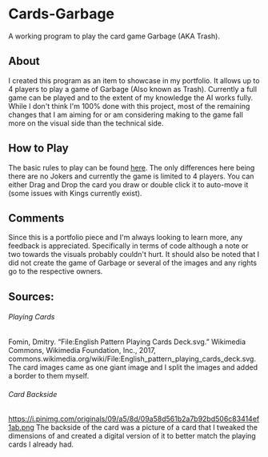 # Cards-Garbage
A working program to play the card game Garbage (AKA Trash).

## About
I created this program as an item to showcase in my portfolio. It allows up to 4 players to play a game of Garbage (Also known as Trash). Currently a full game can be played and to the extent of my knowledge the AI works fully. While I don't think I'm 100% done with this project, most of the remaining changes that I am aiming for or am considering making to the game fall more on the visual side than the technical side. 

## How to Play
The basic rules to play can be found [here](https://www.wikihow.com/Play-Trash#Playing_Your_Turn).
The only differences here being there are no Jokers and currently the game is limited to 4 players.
You can either Drag and Drop the card you draw or double click it to auto-move it (some issues with Kings currently exist).

## Comments
Since this is a portfolio piece and I'm always looking to learn more, any feedback is appreciated. Specifically in terms of code although a note or two towards the visuals probably couldn't hurt. It should also be noted that I did not create the game of Garbage or several of the images and any rights go to the respective owners. 

## Sources:
###### Playing Cards
Fomin, Dmitry. “File:English Pattern Playing Cards Deck.svg.” Wikimedia Commons, Wikimedia Foundation, Inc., 2017, commons.wikimedia.org/wiki/File:English_pattern_playing_cards_deck.svg. The card images came as one giant image and I split the images and added a border to them myself.

###### Card Backside
https://i.pinimg.com/originals/09/a5/8d/09a58d561b2a7b92bd506c83414ef1ab.png The backside of the card was a picture of a card that I tweaked the dimensions of and created a digital version of it to better match the playing cards I already had. 

